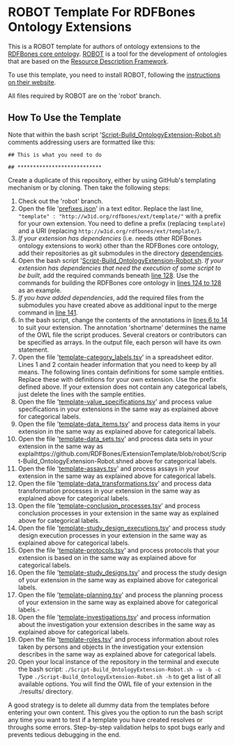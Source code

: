 
# ROBOT Template For RDFBones Ontology Extensions
This is a ROBOT template for authors of ontology extensions to the [RDFBones core ontology](https://github.com/RDFBones/RDFBones-O). [ROBOT](http://robot.obolibrary.org) is a tool for the development of ontologies that are based on the [Resource Description Framework](https://www.w3.org/RDF/).

To use this template, you need to install ROBOT, following the [instructions on their website](http://robot.obolibrary.org/).

All files required by ROBOT are on the 'robot' branch.

## How To Use the Template

Note that within the bash script '[Script-Build_OntologyExtension-Robot.sh](https://github.com/RDFBones/ExtensionTemplate/blob/robot/Script-Build_OntologyExtension-Robot.sh) comments addressing users are formatted like this:

`## This is what you need to do`

`## ***************************`

Create a duplicate of this repository, either by using GitHub's templating mechanism or by cloning. Then take the following steps:
1. Check out the 'robot' branch. 
2. Open the file '[prefixes.json](https://github.com/RDFBones/ExtensionTemplate/blob/robot/prefixes.json)' in a text editor. Replace the last line, `"template" : "http://w3id.org/rdfbones/ext/template/"` with a prefix for your own extension. You need to define a prefix (replacing `template`) and a URI (replacing `http://w3id.org/rdfbones/ext/template/`).
3. *If your extension has dependencies* (i.e. needs other RDFBones ontology extensions to work) other than the RDFBones core ontology, add their repositories as git submodules in the directory [dependencies](https://github.com/RDFBones/ExtensionTemplate/tree/robot/dependencies).
4. Open the bash script '[Script-Build_OntologyExtension-Robot.sh](https://github.com/RDFBones/ExtensionTemplate/blob/robot/Script-Build_OntologyExtension-Robot.sh). *If your extension has dependencies that need the execution of some script to be built*, add the required commands beneath [line 128](https://github.com/RDFBones/ExtensionTemplate/blob/e8eb94973325df9ababf8c77465de9cf5d00c190/Script-Build_OntologyExtension-Robot.sh#L128). Use the commands for building the RDFBones core ontology in [lines 124 to 128](https://github.com/RDFBones/ExtensionTemplate/blob/e8eb94973325df9ababf8c77465de9cf5d00c190/Script-Build_OntologyExtension-Robot.sh#L124-L128) as an example.
6. *If you have added dependencies*, add the required files from the submodules you have created above as additional input to the merge command in [line 141](https://github.com/RDFBones/ExtensionTemplate/blob/e8eb94973325df9ababf8c77465de9cf5d00c190/Script-Build_OntologyExtension-Robot.sh#L141).
7. In the bash script, change the contents of the annotations in [lines 6 to 14](https://github.com/RDFBones/ExtensionTemplate/blob/e8eb94973325df9ababf8c77465de9cf5d00c190/Script-Build_OntologyExtension-Robot.sh#L6C1-L14C199) to suit your extension. The annotation 'shortname' determines the name of the OWL file the script produces. Several creators or contributors can be specified as arrays. In the output file, each person will have its own statement.
9. Open the file '[template-category_labels.tsv](https://github.com/RDFBones/ExtensionTemplate/blob/robot/template-category_labels.tsv)' in a spreadsheet editor. Lines 1 and 2 contain header information that you need to keep by all means. The following lines contain definitions for some sample entities. Replace these with definitions for your own extension. Use the prefix defined above. If your extension does not contain any categorical labels, just delete the lines with the sample entities.
10. Open the file '[template-value_specifications.tsv](https://github.com/RDFBones/ExtensionTemplate/blob/robot/template-value_specifications.tsv)' and process value specifications in your extensions in the same way as explained above for categorical labels.
11. Open the file '[template-data_items.tsv](https://github.com/RDFBones/ExtensionTemplate/blob/robot/template-data_items.tsv)' and process data items in your extension in the same way as explained above for categorical labels.
12. Open the file '[template-data_sets.tsv](https://github.com/RDFBones/PubicAgeDetermination/blob/robot/template-data_sets.tsv)' and process data sets in your extension in the same way as explaihttps://github.com/RDFBones/ExtensionTemplate/blob/robot/Script-Build_OntologyExtension-Robot.shned above for categorical labels.
13. Open the file '[template-assays.tsv](https://github.com/RDFBones/PubicAgeDetermination/blob/robot/template-assays.tsv)' and process assays in your extension in the same way as explained above for categorical labels.
14. Open the file '[template-data_transformations.tsv](https://github.com/RDFBones/SucheyBrooksPubicAge/blob/robot/template-data_transformations.tsv)' and process data transformation processes in your extension in the same way as explained above for categorical labels.
15. Open the file '[template-conclusion_processes.tsv](https://github.com/RDFBones/SucheyBrooksPubicAge/blob/robot/template-conclusion_processes.tsv)' and process conclusion processes in your extension in the same way as explained above for categorical labels.
16. Open the file '[template-study_design_executions.tsv](https://github.com/RDFBones/SucheyBrooksPubicAge/blob/robot/template-study_design_executions.tsv)' and process study design execution processes in your extension in the same way as explained above for categorical labels.
17. Open the file '[template-protocols.tsv](https://github.com/RDFBones/SucheyBrooksPubicAge/blob/robot/template-protocols.tsv)' and process protocols that your extension is based on in the same way as explained above for categorical labels.
18. Open the file '[template-study_designs.tsv](https://github.com/RDFBones/SucheyBrooksPubicAge/blob/robot/template-study_designs.tsv)' and process the study design of your extension in the same way as explained above for categorical labels.
19. Open the file '[template-planning.tsv](https://github.com/RDFBones/SucheyBrooksPubicAge/blob/robot/template-planning.tsv)' and process the planning process of your extension in the same way as explained above for categorical labels.-
20. Open the file '[template-investigations.tsv](https://github.com/RDFBones/SucheyBrooksPubicAge/blob/robot/template-investigations.tsv)' and process information about the investigation your extension describes in the same way as explained above for categorical labels.
21. Open the file '[template-roles.tsv](https://github.com/RDFBones/ExtensionTemplate/blob/robot/template-roles.tsv)' and process information about roles taken by persons and objects in the investigation your extension describes in the same way as explained above for categorical labels.
22. Open your local instance of the repository in the terminal and execute the bash script: `./Script-Build_OntologyExtension-Robot.sh -u -b -c` Type `./Script-Build_OntologyExtension-Robot.sh -h` to get a list of all available options. You will find the OWL file of your extension in the ./results/ directory.

A good strategy is to delete all dummy data from the templates before entering your own content. This gives you the option to run the bash script any time you want to test if a template you have created resolves or throughs some errors. Step-by-step validation helps to spot bugs early and prevents tedious debugging in the end.
